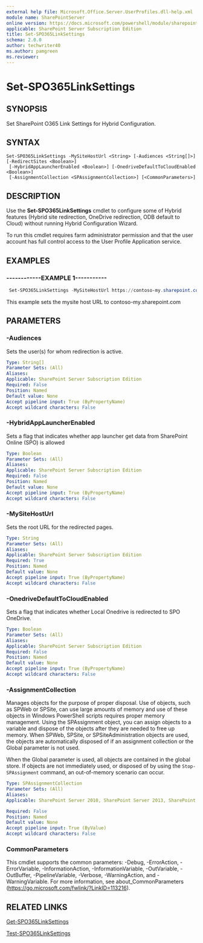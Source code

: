 ```yaml
---
external help file: Microsoft.Office.Server.UserProfiles.dll-help.xml
module name: SharePointServer
online version: https://docs.microsoft.com/powershell/module/sharepoint-server/set-spo365linksettings
applicable: SharePoint Server Subscription Edition
title: Set-SPO365LinkSettings
schema: 2.0.0
author: techwriter40
ms.author: pamgreen
ms.reviewer:
---
```


# Set-SPO365LinkSettings

## SYNOPSIS
Set SharePoint O365 Link Settings for Hybrid Configuration.

## SYNTAX

```
Set-SPO365LinkSettings -MySiteHostUrl <String> [-Audiences <String[]>] [-RedirectSites <Boolean>]
 [-HybridAppLauncherEnabled <Boolean>] [-OnedriveDefaultToCloudEnabled <Boolean>]
 [-AssignmentCollection <SPAssignmentCollection>] [<CommonParameters>]
```

## DESCRIPTION
Use the **Set-SPO365LinkSettings** cmdlet to configure some of Hybrid features (Hybrid site redirection, OneDrive redirection, ODB default to Cloud) without running Hybrid Configuration Wizard.

To run this cmdlet requires farm administrator permission and that the user account has full control access to the User Profile Application service. 

## EXAMPLES

### ------------EXAMPLE 1-----------
```powershell
 Set-SPO365LinkSettings -MySiteHostUrl https://contoso-my.sharepoint.com/ -RedirectSites $true
```

This example sets the mysite host URL to contoso-my.sharepoint.com

## PARAMETERS

### -Audiences
Sets the user(s) for whom redirection is active.

```yaml
Type: String[]
Parameter Sets: (All)
Aliases:
Applicable: SharePoint Server Subscription Edition
Required: False
Position: Named
Default value: None
Accept pipeline input: True (ByPropertyName)
Accept wildcard characters: False
```

### -HybridAppLauncherEnabled
Sets a flag that indicates whether app launcher get data from SharePoint Online (SPO) is allowed

```yaml
Type: Boolean
Parameter Sets: (All)
Aliases:
Applicable: SharePoint Server Subscription Edition
Required: False
Position: Named
Default value: None
Accept pipeline input: True (ByPropertyName)
Accept wildcard characters: False
```

### -MySiteHostUrl
Sets the root URL for the redirected pages.

```yaml
Type: String
Parameter Sets: (All)
Aliases:
Applicable: SharePoint Server Subscription Edition
Required: True
Position: Named
Default value: None
Accept pipeline input: True (ByPropertyName)
Accept wildcard characters: False
```

### -OnedriveDefaultToCloudEnabled
Sets a flag that indicates whether Local Onedrive is redirected to SPO OneDrive.

```yaml
Type: Boolean
Parameter Sets: (All)
Aliases:
Applicable: SharePoint Server Subscription Edition
Required: False
Position: Named
Default value: None
Accept pipeline input: True (ByPropertyName)
Accept wildcard characters: False
```

### -AssignmentCollection
Manages objects for the purpose of proper disposal.
Use of objects, such as SPWeb or SPSite, can use large amounts of memory and use of these objects in Windows PowerShell scripts requires proper memory management.
Using the SPAssignment object, you can assign objects to a variable and dispose of the objects after they are needed to free up memory.
When SPWeb, SPSite, or SPSiteAdministration objects are used, the objects are automatically disposed of if an assignment collection or the Global parameter is not used.

When the Global parameter is used, all objects are contained in the global store.
If objects are not immediately used, or disposed of by using the `Stop-SPAssignment` command, an out-of-memory scenario can occur.

```yaml
Type: SPAssignmentCollection
Parameter Sets: (All)
Aliases: 
Applicable: SharePoint Server 2010, SharePoint Server 2013, SharePoint Server 2016

Required: False
Position: Named
Default value: None
Accept pipeline input: True (ByValue)
Accept wildcard characters: False
```

### CommonParameters
This cmdlet supports the common parameters: -Debug, -ErrorAction, -ErrorVariable, -InformationAction, -InformationVariable, -OutVariable, -OutBuffer, -PipelineVariable, -Verbose, -WarningAction, and -WarningVariable.
For more information, see about_CommonParameters (https://go.microsoft.com/fwlink/?LinkID=113216).



## RELATED LINKS

[Get-SPO365LinkSettings](Get-SPO365LinkSettings.md)

[Test-SPO365LinkSettings](Test-SPO365LinkSettings.md)


